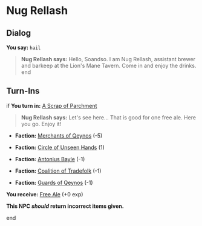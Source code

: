 # Nug Rellash
## Dialog

**You say:** `hail`



>**Nug Rellash says:** Hello, Soandso. I am Nug Rellash, assistant brewer and barkeep at the Lion's Mane Tavern. Come in and enjoy the drinks.
end

## Turn-Ins





if **You turn in:** [A Scrap of Parchment](/item/18821)


>**Nug Rellash says:** Let's see here... That is good for one free ale. Here you go. Enjoy it!


* __Faction:__ [Merchants of Qeynos](/faction/291) (-5)


* __Faction:__ [Circle of Unseen Hands](/faction/223) (1)


* __Faction:__ [Antonius Bayle](/faction/219) (-1)


* __Faction:__ [Coalition of Tradefolk](/faction/229) (-1)


* __Faction:__ [Guards of Qeynos](/faction/262) (-1)


 **You receive:**  [Free Ale](/item/13049) (+0 exp)

**This NPC *should* return incorrect items given.**

end